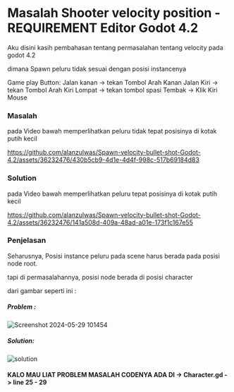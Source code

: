 
# Masalah Shooter velocity position - REQUIREMENT Editor Godot 4.2

Aku disini kasih pembahasan tentang permasalahan tentang velocity pada godot 4.2

dimana Spawn peluru tidak sesuai dengan posisi instancenya

Game play Button: 
Jalan kanan -> tekan Tombol Arah Kanan
Jalan Kiri -> tekan Tombol Arah Kiri
Lompat -> tekan tombol spasi
Tembak -> Klik Kiri Mouse
### Masalah
pada Video bawah memperlihatkan peluru tidak tepat posisinya di kotak putih kecil

https://github.com/alanzulwas/Spawn-velocity-bullet-shot-Godot-4.2/assets/36232476/430b5cb9-4d1e-4d4f-998c-517b69184d83

### Solution
pada Video bawah memperlihatkan peluru tepat posisinya di kotak putih kecil



https://github.com/alanzulwas/Spawn-velocity-bullet-shot-Godot-4.2/assets/36232476/141a508d-409a-48ad-a01e-173f1c167e55



### Penjelasan
Seharusnya, Posisi instance peluru pada scene harus berada pada posisi node root.

tapi di permasalahannya, posisi node berada di posisi character

dari gambar seperti ini :

##### Problem :

![Screenshot 2024-05-29 101454](https://github.com/alanzulwas/Spawn-velocity-bullet-shot-Godot-4.2/assets/36232476/5be7d5bd-73e6-4444-a088-96c6cae3f8ef)

##### Solution:

![solution](https://github.com/alanzulwas/Spawn-velocity-bullet-shot-Godot-4.2/assets/36232476/4243f20a-d7e4-4df4-b0c7-6d0426e3c56f)

#### KALO MAU LIAT PROBLEM MASALAH CODENYA ADA DI -> Character.gd -> line 25 - 29
